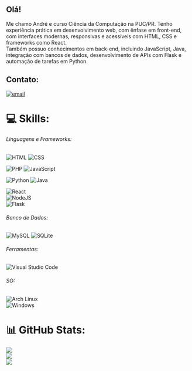 ## Olá!

Me chamo André e curso Ciência da Computação na PUC/PR. Tenho experiência prática em desenvolvimento web, com ênfase em front-end, com interfaces modernas, responsivas e acessíveis com HTML, CSS e frameworks como React. </br>
Também possuo conhecimentos em back-end, incluindo JavaScript, Java, integração com bancos de dados, desenvolvimento de APIs com Flask e automação de tarefas em Python.

## Contato:
[![email](https://img.shields.io/badge/Email-D14836?logo=gmail&logoColor=white)](mailto:andreestevesarantes19@gmail.com) 

# 💻 Skills:
###### Linguagens e Frameworks:
![HTML](https://img.shields.io/badge/HTML-%23E34F26.svg?logo=html5&logoColor=white) 
![CSS](https://img.shields.io/badge/CSS-639?logo=css&logoColor=fff) </br>

![PHP](https://img.shields.io/badge/php-%23777BB4.svg?&logo=php&logoColor=white) 
![JavaScript](https://img.shields.io/badge/JavaScript-F7DF1E?logo=javascript&logoColor=000) </br>

![Python](https://img.shields.io/badge/Python-3776AB?logo=python&logoColor=fff) 
![Java](https://img.shields.io/badge/Java-%23ED8B00.svg?logo=openjdk&logoColor=white) 

![React](https://img.shields.io/badge/React-%2320232a.svg?logo=react&logoColor=%2361DAFB) </br>
![NodeJS](https://img.shields.io/badge/Node.js-6DA55F?logo=node.js&logoColor=white) </br>
![Flask](https://img.shields.io/badge/Flask-000?logo=flask&logoColor=fff) 

###### Banco de Dados:
![MySQL](https://img.shields.io/badge/MySQL-4479A1?logo=mysql&logoColor=fff) 
![SQLite](https://img.shields.io/badge/SQLite-%2307405e.svg?logo=sqlite&logoColor=white)  

###### Ferramentas:
![Visual Studio Code](https://custom-icon-badges.demolab.com/badge/Visual%20Studio%20Code-0078d7.svg?logo=vsc&logoColor=white)


###### SO:
![Arch Linux](https://img.shields.io/badge/Arch%20Linux-1793D1?logo=arch-linux&logoColor=fff) </br>
![Windows](https://custom-icon-badges.demolab.com/badge/Windows-0078D6?logo=windows11&logoColor=white)

# 📊 GitHub Stats:
![](https://github-readme-stats.vercel.app/api?username=DJoverdant&theme=highcontrast&hide_border=false&include_all_commits=false&count_private=true)<br/>
![](https://nirzak-streak-stats.vercel.app/?user=DJoverdant&theme=highcontrast&hide_border=false)<br/>
![](https://github-readme-stats.vercel.app/api/top-langs/?username=DJoverdant&theme=highcontrast&hide_border=false&include_all_commits=false&count_private=true&layout=compact)
